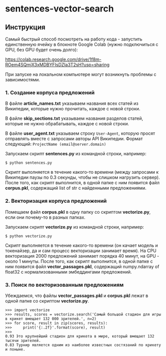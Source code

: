 # sentences-vector-search

## Инструкция

Самый быстрый способ посмотреть на работу кода - запустить единственную ячейку в блокноте Google Colab (нужно подключиться с GPU, без GPU будет очень долго):

https://colab.research.google.com/drive/1f8m-ROem4SQmjX3xMDBYFIsDZIa3T2sH?usp=sharing

При запуске на локальном компьютере могут возникнуть проблемы с зависимостями.

### 1. Создание корпуса предложений

В файле **article_names.txt** указываем названия всех статей из Википедии, которые нужно прочитать, каждое с новой строки.

В файле **skip_sections.txt** указываем названия разделов статей, которые не нужно обрабатывать, каждое с новой строки.

В файле **user_agent.txt** указываем строку ```User-Agent```, которую просят отправлять вместе с запросами авторы API Википедии.
Формат следующий: ```ProjectName (email@server.domain)```

Запускаем скрипт **sentences.py** из командной строки, например:
```
$ python sentences.py
```
Скрипт выполняется в течение какого-то времени (между запросами к Википедии паузы по 0.3 секунды, чтобы не слишком нагрузить сервер). После того, как скрипт выполнится, в одной папке с ним появится файл **corpus.pkl**, содержащий list of str с найденными предложениями.

### 2. Векторизация корпуса предложений

Помещаем файл **corpus.pkl** в одну папку со скриптом **vectorize.py**, если они почему-то в разных папках.

Запускаем скрипт **vectorize.py** из командной строки, например:
```
$ python vectorize.py
```
Скрипт выполняется в течение какого-то времени (он качает модель и токенайзер, да и сам процесс векторизации занимает время). На CPU векторизация 2000 предложений занимает порядка 40 минут, на GPU - около 1 минуты.
После того, как скрипт выполнится, в одной папке с ним появится файл **vector_passages.pkl**, содержащий numpy.ndarray of float32 с нормализованными эмбеддингами предложений.

### 3. Поиск по векторизованным предложениям

Убеждаемся, что файлы **vector_passages.pkl** и **corpus.pkl** лежат в одной папке со скриптом **vectorize.py**. 
```
>>> import vectorize
>>> results, scores = vectorize.search('Самый большой стадион для игры в крикет вмещает 132 000 зрителей.', n=2)
>>> for score, result in zip(scores, results):
>>>     print('{:.2f}'.format(score), result)
>>>
0.93 Это крупнейший стадион для крикета в мире, который вмещает 132 тысячи зрителей.
0.83 Турнир является одним из наиболее известных состязаний по крикету и поныне.
```
